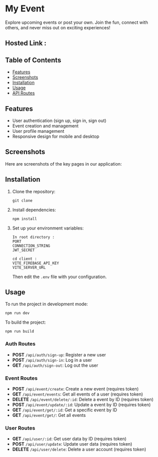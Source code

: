 # My Event

Explore upcoming events or post your own. Join the fun, connect with others, and never miss out on exciting experiences!

## Hosted Link :

## Table of Contents

- [Features](#features)
- [Screenshots](#screenshots)
- [Installation](#installation)
- [Usage](#usage)
- [API Routes](#api-routes)

## Features

- User authentication (sign up, sign in, sign out)
- Event creation and management
- User profile management
- Responsive design for mobile and desktop

## Screenshots

Here are screenshots of the key pages in our application:

## Installation

1. Clone the repository:

   ```
   git clone
   ```

2. Install dependencies:

   ```
   npm install
   ```

3. Set up your environment variables:

   ```
   In root directory :
   PORT
   CONNECTION_STRING
   JWT_SECRET

   cd client :
   VITE_FIREBASE_API_KEY
   VITE_SERVER_URL

   ```

   Then edit the `.env` file with your configuration.

## Usage

To run the project in development mode:

```
npm run dev
```

To build the project:

```
npm run build
```

### Auth Routes

- **POST** `/api/auth/sign-up`: Register a new user
- **POST** `/api/auth/sign-in`: Log in a user
- **GET** `/api/auth/sign-out`: Log out the user

### Event Routes

- **POST** `/api/event/create`: Create a new event (requires token)
- **GET** `/api/event/events`: Get all events of a user (requires token)
- **DELETE** `/api/event/delete/:id`: Delete a event by ID (requires token)
- **POST** `/api/event/update/:id`: Update a event by ID (requires token)
- **GET** `/api/event/get/:id`: Get a specific event by ID
- **GET** `/api/event/get/`: Get all events

### User Routes

- **GET** `/api/user/:id`: Get user data by ID (requires token)
- **POST** `/api/user/update`: Update user data (requires token)
- **DELETE** `/api/user/delete`: Delete a user account (requires token)
